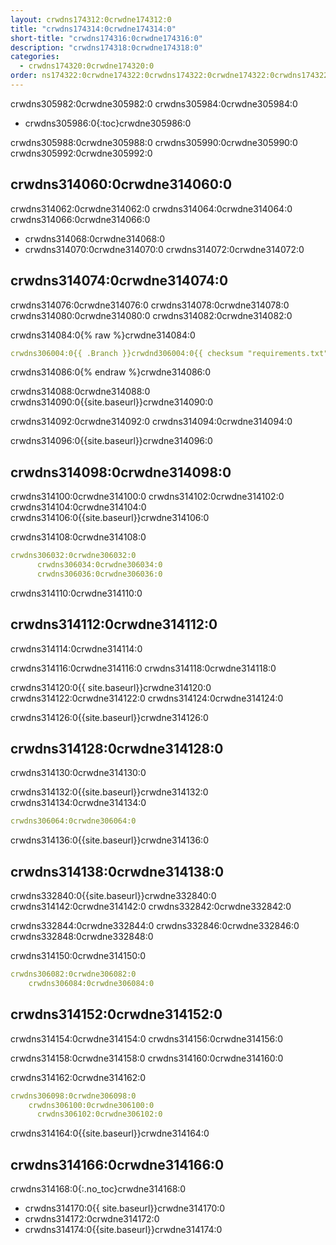 ```yaml
---
layout: crwdns174312:0crwdne174312:0
title: "crwdns174314:0crwdne174314:0"
short-title: "crwdns174316:0crwdne174316:0"
description: "crwdns174318:0crwdne174318:0"
categories:
  - crwdns174320:0crwdne174320:0
order: ns174322:0crwdne174322:0crwdns174322:0crwdne174322:0crwdns174322:0crwdne174322:03crwdns174322:0crwdne174322:0
---
```


crwdns305982:0crwdne305982:0 crwdns305984:0crwdne305984:0

- crwdns305986:0{:toc}crwdne305986:0

crwdns305988:0crwdne305988:0 crwdns305990:0crwdne305990:0 crwdns305992:0crwdne305992:0

## crwdns314060:0crwdne314060:0

crwdns314062:0crwdne314062:0 crwdns314064:0crwdne314064:0 crwdns314066:0crwdne314066:0

- crwdns314068:0crwdne314068:0
- crwdns314070:0crwdne314070:0 crwdns314072:0crwdne314072:0

## crwdns314074:0crwdne314074:0

crwdns314076:0crwdne314076:0 crwdns314078:0crwdne314078:0 crwdns314080:0crwdne314080:0 crwdns314082:0crwdne314082:0

crwdns314084:0{% raw %}crwdne314084:0

```yaml
crwdns306004:0{{ .Branch }}crwdnd306004:0{{ checksum "requirements.txt" }}crwdne306004:0 crwdns306006:0{{ .Branch }}crwdnd306006:0{{ checksum "requirements.txt" }}crwdne306006:0
```

crwdns314086:0{% endraw %}crwdne314086:0

crwdns314088:0crwdne314088:0 crwdns314090:0{{site.baseurl}}crwdne314090:0

crwdns314092:0crwdne314092:0 crwdns314094:0crwdne314094:0

crwdns314096:0{{site.baseurl}}crwdne314096:0

## crwdns314098:0crwdne314098:0

crwdns314100:0crwdne314100:0 crwdns314102:0crwdne314102:0 crwdns314104:0crwdne314104:0 crwdns314106:0{{site.baseurl}}crwdne314106:0

crwdns314108:0crwdne314108:0

```yaml
crwdns306032:0crwdne306032:0
      crwdns306034:0crwdne306034:0
      crwdns306036:0crwdne306036:0
```

crwdns314110:0crwdne314110:0

## crwdns314112:0crwdne314112:0

crwdns314114:0crwdne314114:0

crwdns314116:0crwdne314116:0 crwdns314118:0crwdne314118:0

crwdns314120:0{{ site.baseurl}}crwdne314120:0 crwdns314122:0crwdne314122:0 crwdns314124:0crwdne314124:0

crwdns314126:0{{site.baseurl}}crwdne314126:0

## crwdns314128:0crwdne314128:0

crwdns314130:0crwdne314130:0

crwdns314132:0{{site.baseurl}}crwdne314132:0 crwdns314134:0crwdne314134:0

```yaml
crwdns306064:0crwdne306064:0
```

crwdns314136:0{{site.baseurl}}crwdne314136:0

## crwdns314138:0crwdne314138:0

crwdns332840:0{{site.baseurl}}crwdne332840:0 crwdns314142:0crwdne314142:0 crwdns332842:0crwdne332842:0

crwdns332844:0crwdne332844:0 crwdns332846:0crwdne332846:0 crwdns332848:0crwdne332848:0

crwdns314150:0crwdne314150:0

```yaml
crwdns306082:0crwdne306082:0
    crwdns306084:0crwdne306084:0
```

## crwdns314152:0crwdne314152:0

crwdns314154:0crwdne314154:0 crwdns314156:0crwdne314156:0

crwdns314158:0crwdne314158:0 crwdns314160:0crwdne314160:0

crwdns314162:0crwdne314162:0

```yaml
crwdns306098:0crwdne306098:0
    crwdns306100:0crwdne306100:0
      crwdns306102:0crwdne306102:0
```

crwdns314164:0{{site.baseurl}}crwdne314164:0

## crwdns314166:0crwdne314166:0

crwdns314168:0{:.no_toc}crwdne314168:0

- crwdns314170:0{{ site.baseurl}}crwdne314170:0
- crwdns314172:0crwdne314172:0
- crwdns314174:0{{site.baseurl}}crwdne314174:0